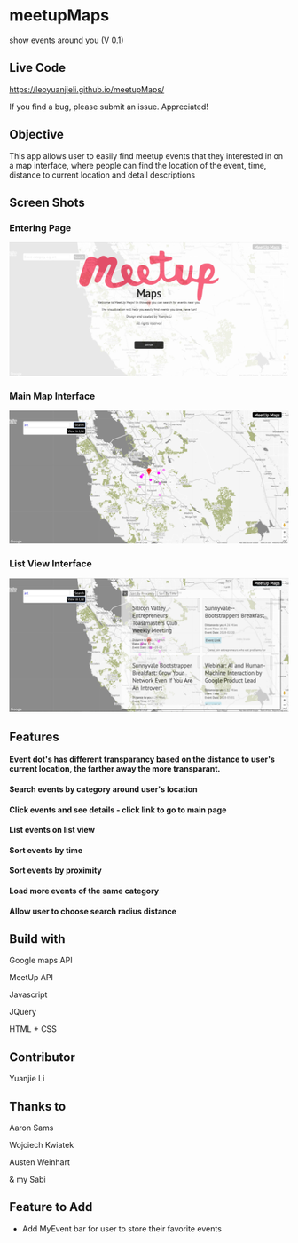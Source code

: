 # meetupMaps
show events around you (V 0.1)
## Live Code
https://leoyuanjieli.github.io/meetupMaps/

If you find a bug, please submit an issue. Appreciated!

## Objective
This app allows user to easily find meetup events that they interested in on a map interface, 
where people can find the location of the event, time, distance to current location and detail descriptions
## Screen Shots
### Entering Page
![alt text](https://raw.githubusercontent.com/LeoYuanjieLi/meetupMaps/master/Resources/ScreenShot1.JPG)
### Main Map Interface
![alt text](https://raw.githubusercontent.com/LeoYuanjieLi/meetupMaps/master/Resources/ScreenShot2.JPG)
### List View Interface
![alt text](https://raw.githubusercontent.com/LeoYuanjieLi/meetupMaps/master/Resources/ScreenShot3.JPG)
## Features
#### Event dot's has different transparancy based on the distance to user's current location, the farther away the more transparant.
#### Search events by category around user's location
#### Click events and see details - click link to go to main page
#### List events on list view
#### Sort events by time
#### Sort events by proximity
#### Load more events of the same category
#### Allow user to choose search radius distance

## Build with

Google maps API

MeetUp API

Javascript

JQuery

HTML + CSS


## Contributor 

Yuanjie Li

## Thanks to
Aaron Sams

Wojciech Kwiatek

Austen Weinhart

& my Sabi

## Feature to Add
- Add MyEvent bar for user to store their favorite events
